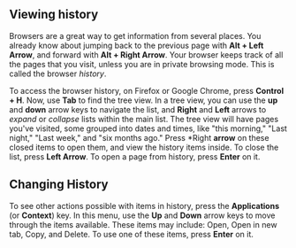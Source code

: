 ## Viewing history

Browsers are a great way to get information from several places. You
already know about jumping back to the previous page with **Alt + Left
Arrow**, and forward with **Alt + Right Arrow**. Your browser keeps
track of all the pages that you visit, unless you are in private
browsing mode. This is called the browser *history*.

To access the browser history, on Firefox or Google Chrome, press
**Control + H**. Now, use **Tab** to find the tree view. In a tree view,
you can use the **up** and **down** arrow keys to navigate the list, and
**Right** and **Left** arrows to *expand* or *collapse* lists within the
main list. The tree view will have pages you've visited, some grouped
into dates and times, like "this morning," "Last night," "Last week,"
and "six months ago." Press *Right **arrow** on these closed items to
open them, and view the history items inside. To close the list, press
**Left Arrow**. To open a page from history, press **Enter** on it.

## Changing History

To see other actions possible with items in history, press the
**Applications** (or **Context**) key. In this menu, use the **Up** and
**Down** arrow keys to move through the items available. These items may
include: Open, Open in new tab, Copy, and Delete. To use one of these
items, press **Enter** on it.
